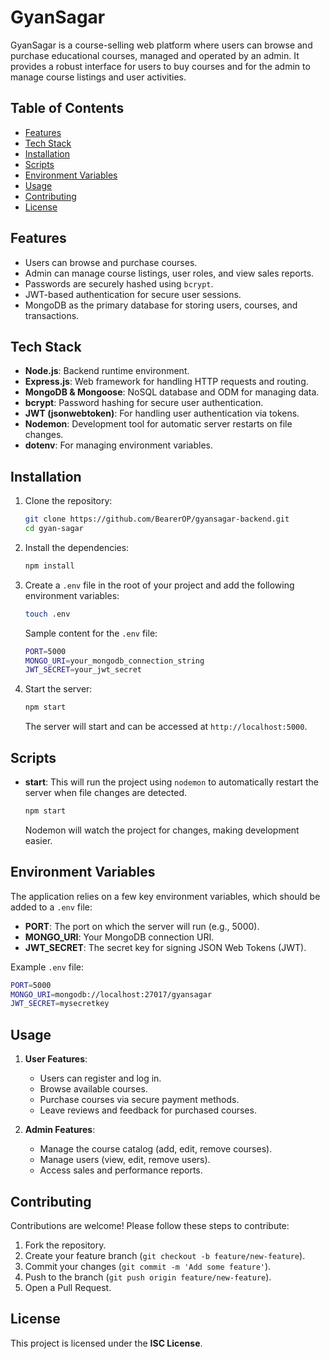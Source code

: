 # GyanSagar

GyanSagar is a course-selling web platform where users can browse and purchase educational courses, managed and operated by an admin. It provides a robust interface for users to buy courses and for the admin to manage course listings and user activities.

## Table of Contents
- [Features](#features)
- [Tech Stack](#tech-stack)
- [Installation](#installation)
- [Scripts](#scripts)
- [Environment Variables](#environment-variables)
- [Usage](#usage)
- [Contributing](#contributing)
- [License](#license)

## Features
- Users can browse and purchase courses.
- Admin can manage course listings, user roles, and view sales reports.
- Passwords are securely hashed using `bcrypt`.
- JWT-based authentication for secure user sessions.
- MongoDB as the primary database for storing users, courses, and transactions.

## Tech Stack
- **Node.js**: Backend runtime environment.
- **Express.js**: Web framework for handling HTTP requests and routing.
- **MongoDB & Mongoose**: NoSQL database and ODM for managing data.
- **bcrypt**: Password hashing for secure user authentication.
- **JWT (jsonwebtoken)**: For handling user authentication via tokens.
- **Nodemon**: Development tool for automatic server restarts on file changes.
- **dotenv**: For managing environment variables.

## Installation

1. Clone the repository:

   ```bash
   git clone https://github.com/BearerOP/gyansagar-backend.git
   cd gyan-sagar
   ```

2. Install the dependencies:

   ```bash
   npm install
   ```

3. Create a `.env` file in the root of your project and add the following environment variables:

   ```bash
   touch .env
   ```

   Sample content for the `.env` file:

   ```bash
   PORT=5000
   MONGO_URI=your_mongodb_connection_string
   JWT_SECRET=your_jwt_secret
   ```

4. Start the server:

   ```bash
   npm start
   ```

   The server will start and can be accessed at `http://localhost:5000`.

## Scripts

- **start**: This will run the project using `nodemon` to automatically restart the server when file changes are detected.

   ```bash
   npm start
   ```

   Nodemon will watch the project for changes, making development easier.

## Environment Variables

The application relies on a few key environment variables, which should be added to a `.env` file:

- **PORT**: The port on which the server will run (e.g., 5000).
- **MONGO_URI**: Your MongoDB connection URI.
- **JWT_SECRET**: The secret key for signing JSON Web Tokens (JWT).

Example `.env` file:

```bash
PORT=5000
MONGO_URI=mongodb://localhost:27017/gyansagar
JWT_SECRET=mysecretkey
```

## Usage

1. **User Features**:
   - Users can register and log in.
   - Browse available courses.
   - Purchase courses via secure payment methods.
   - Leave reviews and feedback for purchased courses.

2. **Admin Features**:
   - Manage the course catalog (add, edit, remove courses).
   - Manage users (view, edit, remove users).
   - Access sales and performance reports.

## Contributing

Contributions are welcome! Please follow these steps to contribute:

1. Fork the repository.
2. Create your feature branch (`git checkout -b feature/new-feature`).
3. Commit your changes (`git commit -m 'Add some feature'`).
4. Push to the branch (`git push origin feature/new-feature`).
5. Open a Pull Request.

## License

This project is licensed under the **ISC License**.